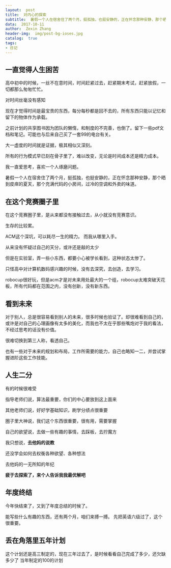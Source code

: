 ```yaml
---
layout:  post
title:  对内心的探索
subtitle:  暑假一个人在宿舍住了两个月，挺孤独，也挺安静的，正在怀念那种安静，那个晒到皮痒的夏天，那个充满代码的小房间，过冷的空调和外卖的味道。
data:  2017-10-11
author:  Zexin Zhang
header-img:  img/post-bg-ioses.jpg
catalog:  true
tags:
- 日记
---
```


## 一直觉得人生困苦
  高中初中的时候，一丝不在意时间，时间赶紧过去，赶紧期末考试，赶紧放假，一切都那么匆匆忙忙。

对时间丝毫没有感知

现在才觉得时间是最宝贵的东西，每分每秒都是回不去的，所有东西只能以记忆和留下的物体作为承载。

之前计划的共享图书因为团队的懒惰，和制度的不完善，也倒了。留下一些pdf文档和笔记。可能也与后来自己买了一套99的电台有关。

大一虚度的时间就是证据，极其相似又深刻。

所有的行为模式早已刻在骨子里了，难以改变，无论是时间成本还是精力成本。

我一直爱思考，喜欢一个人琢磨问题。

  暑假一个人在宿舍住了两个月，挺孤独，也挺安静的，正在怀念那种安静，那个晒到皮痒的夏天，那个充满代码的小房间，过冷的空调和外卖的味道。

## 在这个竞赛圈子里

在这个竞赛圈子里，是从来都没有接触过去，从小就没有竞赛意识。

生存的比较累。

ACM这个深坑，可以耗尽一生的精力。
而我从哪里入手。

从来没有怀疑过自己的天分，或许还是敲的太少

但是在实验室，弄一些小东西，都要小心被学长看到，这种状态太惨了。

只怪高中对计算机数码感兴趣的时候，没有去深究，去创造，去学习。

robocup很好玩，但是acm才是对未来用处最大的一个组，robocup太难突破天花板，所有代码都在范围之内，没有创新，没有新东西。

## 看到未来
对于别人，总是很容易看到别人的未来，很多时候也验证了。却很难看到自己的，或许是对自己的心理画像有太多的美化，而我也不太在乎那些嘴炮对于我的看法，不经过思考的话没有价值。

很难切换到第三人称，看透自己。

也有一些对于未来的规划和布局，工作所需要的能力，自己也略知一二，并尝试掌握进阶这些工作技能。

## 人生二分
有的时候很难受

指导老师们说，算法最重要，你们的中心要放到这上面来

其他老师们说，好好学基础知识，刷学分绩点很重要

圈子里大神说，我们这个东西很重要，很有用，需要掌握

自己的欲望说，去做一些有趣的事情，去踩板，去拧魔方

我只想说，**去他妈的说教**

还没学会如何去权衡各种欲望、各种想法

去他妈的一无所知的年纪

**疲于去探索了，来个人告诉我我最优解吧**

## 年度终结
今年快结束了，又到了年度总结的时候了。

能写些什么有趣的东西，还有两个月，咱们来搏一搏。
先把英语六级过了，这个很重要。

## 丢在角落里五年计划
这个计划还是高三制定的，现在三年过去了，是时候看看自己完成了多少，还欠缺多少了
当年制定的100的计划
